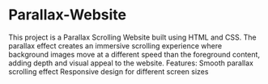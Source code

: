 # Parallax-Website
This project is a Parallax Scrolling Website built using HTML and CSS. 
The parallax effect creates an immersive scrolling experience where background images move at a different speed than the foreground content, adding depth and visual appeal to the website.
Features:
Smooth parallax scrolling effect
Responsive design for different screen sizes
